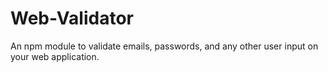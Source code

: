 # Web-Validator
An npm module to validate emails, passwords, and any other user input on your web application.
